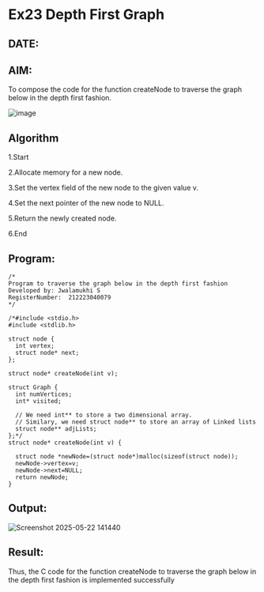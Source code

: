# Ex23 Depth First Graph
## DATE:
## AIM:
To compose the code for the function createNode to traverse the graph below in the depth first fashion.

![image](https://github.com/user-attachments/assets/63552824-d0a3-49c6-a473-6db27d1f03e4)

## Algorithm

1.Start

2.Allocate memory for a new node.

3.Set the vertex field of the new node to the given value v.

4.Set the next pointer of the new node to NULL.

5.Return the newly created node.

6.End

## Program:
```
/*
Program to traverse the graph below in the depth first fashion
Developed by: Jwalamukhi S
RegisterNumber:  212223040079
*/

/*#include <stdio.h>
#include <stdlib.h>

struct node {
  int vertex;
  struct node* next;
};

struct node* createNode(int v);

struct Graph {
  int numVertices;
  int* visited;

  // We need int** to store a two dimensional array.
  // Similary, we need struct node** to store an array of Linked lists
  struct node** adjLists;
};*/
struct node* createNode(int v) {
 
  struct node *newNode=(struct node*)malloc(sizeof(struct node));
  newNode->vertex=v;
  newNode->next=NULL;
  return newNode;
}

```

## Output:

![Screenshot 2025-05-22 141440](https://github.com/user-attachments/assets/e33a2749-19bf-4ca1-90d7-8a1bbaa3da37)


## Result:
Thus, the C code for the function createNode to traverse the graph below in the depth first fashion is implemented successfully
